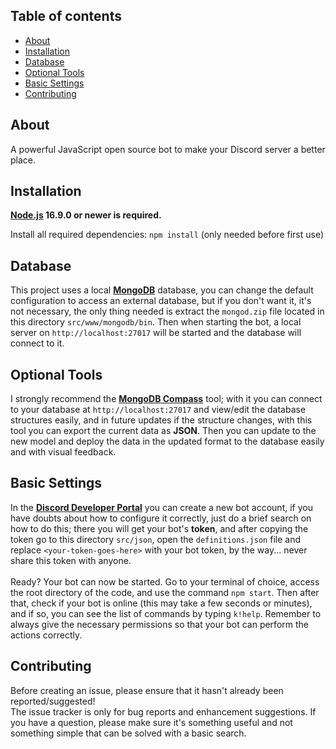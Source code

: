 ## Table of contents

- [About](#about)
- [Installation](#installation)
- [Database](#database)
- [Optional Tools](#optional-tools)
- [Basic Settings](#basic-settings)
- [Contributing](#contributing)

## About

A powerful JavaScript open source bot to make your Discord server a better place.

## Installation

**[Node.js](https://nodejs.org) 16.9.0 or newer is required.**

Install all required dependencies: `npm install` (only needed before first use)

## Database

This project uses a local **[MongoDB](https://www.mongodb.com/try/download/community)** database, you can change the default configuration to access an external database, but if you don't want it, it's not necessary, the only thing needed is extract the `mongod.zip` file located in this directory `src/www/mongodb/bin`. Then when starting the bot, a local server on `http://localhost:27017` will be started and the database will connect to it.

## Optional Tools

I strongly recommend the **[MongoDB Compass](https://www.mongodb.com/try/download/compass)** tool; with it you can connect to your database at `http://localhost:27017` and view/edit the database structures easily, and in future updates if the structure changes, with this tool you can export the current data as **JSON**. Then you can update to the new model and deploy the data in the updated format to the database easily and with visual feedback.

## Basic Settings

In the **[Discord Developer Portal](https://discord.com/developers/applications)** you can create a new bot account, if you have doubts about how to configure it correctly, just do a brief search on how to do this; there you will get your bot's **token**, and after copying the token go to this directory `src/json`, open the `definitions.json` file and replace `<your-token-goes-here>` with your bot token, by the way... never share this token with anyone.
<br><br>
Ready? Your bot can now be started. Go to your terminal of choice, access the root directory of the code, and use the command `npm start`. Then after that, check if your bot is online (this may take a few seconds or minutes), and if so, you can see the list of commands by typing `k!help`. Remember to always give the necessary permissions so that your bot can perform the actions correctly.

## Contributing

Before creating an issue, please ensure that it hasn't already been reported/suggested!<br>
The issue tracker is only for bug reports and enhancement suggestions. If you have a question, please make sure it's something useful and not something simple that can be solved with a basic search.

